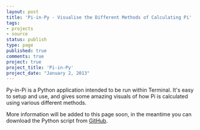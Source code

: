 ```yaml
---
layout: post
title: 'Pi-in-Py - Visualise the Different Methods of Calculating Pi'
tags:
- projects
- source
status: publish
type: page
published: true
comments: true
project: true
project_title: 'Pi-in-Py'
project_date: "January 2, 2013"
---
```

Py-in-Pi is a Python application intended to be run within Terminal. It's easy to setup and use, and gives some amazing visuals of how Pi is calculated using various different methods.

More information will be added to this page soon, in the meantime you can download the Python script from [GitHub](https://github.com/ChrisMorrisOrg/Pi-in-Py).
